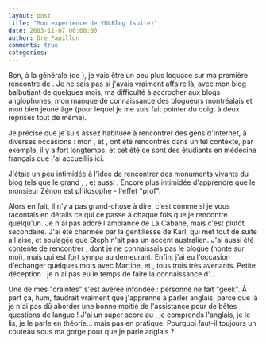```yaml
---
layout: post
title: "Mon expérience de YULBlog (suite)"
date: 2003-11-07 00:00:00
author: Dre Papillon
comments: true
categories: 
---
```



Bon, à la  générale (de ), je vais être un peu plus loquace sur ma première rencontre de .  Je ne sais pas si j'avais vraiment affaire là, avec mon blog balbutiant de quelques mois, ma difficulté à accrocher aux blogs anglophones, mon manque de connaissance des blogueurs montréalais et mon bien jeune âge (pour lequel je me suis fait pointer du doigt à deux reprises tout de même).

Je précise que je suis assez habituée à rencontrer des gens d'Internet, à diverses occasions : mon , et , ont été rencontrés dans un tel contexte, par exemple, il y a fort longtemps, et cet été ce sont des étudiants en médecine français que j'ai accueillis ici.

J'étais un peu intimidée à l'idée de rencontrer des monuments vivants du blog tels que le grand , ,  et aussi .  Encore plus intimidée d'apprendre que le monsieur Zénon est philosophe - l'effet "prof".

Alors en fait, il n'y a pas grand-chose à dire, c'est comme si je vous racontais en détails ce qui ce passe à chaque fois que je rencontre quelqu'un.  Je n'ai pas adoré l'ambiance de La Cabane, mais c'est plutôt secondaire.  J'ai été charmée par la gentillesse de Karl, qui met tout de suite à l'aise, et soulagée que Steph n'ait pas un accent australien.  J'ai aussi été contente de rencontrer , dont je ne connaissais pas le blogue (honte sur moi), mais qui est fort sympa au demeurant.  Enfin, j'ai eu l'occasion d'échanger quelques mots avec Martine,  et , tous trois très avenants.  Petite déception : je n'ai pas eu le temps de faire la connaissance d'...

Une de mes "craintes" s'est avérée infondée : personne ne fait "geek".  À part ça, hum, faudrait vraiment que j'apprenne à parler anglais, parce que là je n'ai pas dû aborder une bonne moitié de l'assistance pour de bêtes questions de langue !  J'ai un super score au , je comprends l'anglais, je le lis, je le parle en théorie...  mais pas en pratique.  Pourquoi faut-il toujours un couteau sous ma gorge pour que je parle anglais ?
